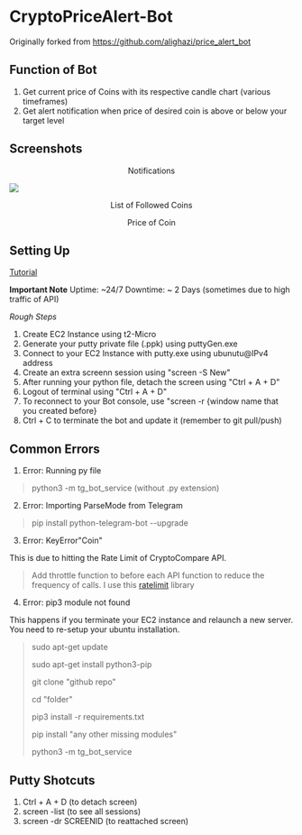 # CryptoPriceAlert-Bot

Originally forked from https://github.com/alighazi/price_alert_bot

## Function of Bot
1) Get current price of Coins with its respective candle chart (various timeframes)
2) Get alert notification when price of desired coin is above or below your target level

## Screenshots
<p align="center">Notifications</p>
<p><img src="notifactions.png"/></p>

<p align="center">List of Followed Coins</p>


<p align="center">Price of Coin</p>



## Setting Up
[Tutorial](https://www.youtube.com/watch?v=MApTRT37B0k)

**Important Note**
Uptime: ~24/7 
Downtime: ~ 2 Days (sometimes due to high traffic of API)

*Rough Steps*
1) Create EC2 Instance using t2-Micro
2) Generate your putty private file (.ppk) using puttyGen.exe
3) Connect to your EC2 Instance with putty.exe using ubunutu@IPv4 address
4) Create an extra screenn session using "screen -S New"
6) After running your python file, detach the screen using "Ctrl + A + D"
7) Logout of terminal using "Ctrl + A + D"
8) To reconnect to your Bot console, use "screen -r {window name that you created before}
9) Ctrl + C to terminate the bot and update it (remember to git pull/push)

## Common Errors

1) Error: Running py file
> python3 -m tg_bot_service (without .py extension)

2) Error: Importing ParseMode from Telegram
> pip install python-telegram-bot --upgrade

3) Error: KeyError"Coin"

This is due to hitting the Rate Limit of CryptoCompare API. 
> Add throttle function to before each API function to reduce the frequency of calls. I use this [ratelimit](https://pypi.org/project/ratelimit/) library

4) Error: pip3 module not found

This happens if you terminate your EC2 instance and relaunch a new server. You need to re-setup your ubuntu installation.

> sudo apt-get update
> 
> sudo apt-get install python3-pip
> 
> git clone "github repo"
> 
> cd "folder"
> 
> pip3 install -r requirements.txt
> 
> pip install "any other missing modules"
> 
> python3 -m tg_bot_service

## Putty Shotcuts
1) Ctrl + A + D (to detach screen)
2) screen -list (to see all sessions)
3) screen -dr SCREENID (to reattached screen)

